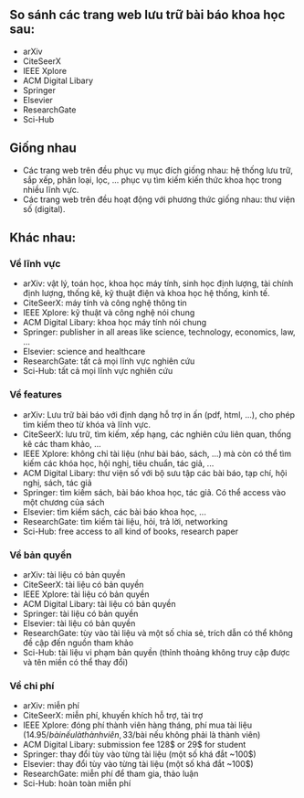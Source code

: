 ## So sánh các trang web lưu trữ bài báo khoa học sau:
- arXiv
- CiteSeerX
- IEEE Xplore
- ACM Digital Libary
- Springer
- Elsevier
- ResearchGate
- Sci-Hub
## Giống nhau
- Các trang web trên đều phục vụ mục đích giống nhau: hệ thống lưu trữ, sắp xếp, phân loại, lọc, ... phục vụ tìm kiếm kiến thức khoa học trong nhiều lĩnh vực.
- Các trang web trên đều hoạt động với phương thức giống nhau: thư viện số (digital).
## Khác nhau:
### Về lĩnh vực
- arXiv: vật lý, toán học, khoa học máy tính, sinh học định lượng, tài chính định lượng, thống kê, kỹ thuật điện và khoa học hệ thống, kinh tế.
- CiteSeerX: máy tính và công nghệ thông tin
- IEEE Xplore: kỹ thuật và công nghệ nói chung
- ACM Digital Libary: khoa học máy tính nói chung
- Springer: publisher in all areas like science, technology, economics, law, ...
- Elsevier: science and healthcare
- ResearchGate: tất cả mọi lĩnh vực nghiên cứu
- Sci-Hub: tất cả mọi lĩnh vực nghiên cứu
### Về features
- arXiv: Lưu trữ bài báo với định dạng hỗ trợ in ấn (pdf, html, ...), cho phép tìm kiếm theo từ khóa và lĩnh vực.
- CiteSeerX: lưu trữ, tìm kiếm, xếp hạng, các nghiên cứu liên quan, thống kê các tham khảo, ... 
- IEEE Xplore: không chỉ tài liệu (như bài báo, sách, ...) mà còn có thể tìm kiếm các khóa học, hội nghị, tiêu chuẩn, tác giả, ...
- ACM Digital Libary: thư viện số với bộ sưu tập các bài báo, tạp chí, hội nghị, sách, tác giả
- Springer: tìm kiếm sách, bài báo khoa học, tác giả. Có thể access vào một chương của sách
- Elsevier: tìm kiếm sách, các bài báo khoa học, ...
- ResearchGate: tìm kiếm tài liệu, hỏi, trả lời, networking
- Sci-Hub: free access to all kind of books, research paper
### Về bản quyền
- arXiv: tài liệu có bản quyền 
- CiteSeerX: tài liệu có bản quyền
- IEEE Xplore: tài liệu có bản quyền
- ACM Digital Libary: tài liệu có bản quyền
- Springer: tài liệu có bản quyền
- Elsevier: tài liệu có bản quyền
- ResearchGate: tùy vào tài liệu và một số chia sẻ, trích dẫn có thể không đề cập đến nguồn tham khảo
- Sci-Hub: tài liệu vi phạm bản quyền (thỉnh thoảng không truy cập được và tên miền có thể thay đổi)
### Về chi phí
- arXiv: miễn phí
- CiteSeerX: miễn phí, khuyến khích hỗ trợ, tài trợ
- IEEE Xplore: đóng phí thành viên hàng tháng, phí mua tài liệu (14.95$/bài nếu là thành viên, 33$/bài nếu không phải là thành viên)
- ACM Digital Libary: submission fee 128$ or 29$ for student
- Springer: thay đổi tùy vào từng tài liệu (một số khá đắt ~100$)
- Elsevier: thay đổi tùy vào từng tài liệu (một số khá đắt ~100$)
- ResearchGate: miễn phí để tham gia, thảo luận
- Sci-Hub: hoàn toàn miễn phí

